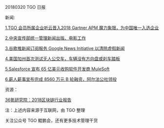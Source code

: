 20180320 TGO 日报

新闻:

[1.TGO 会员所属企业听云晋入2018 Gartner APM 魔力象限，为中国唯一入选企业](https://mp.weixin.qq.com/s/kWSUXvjNrAQ7oUaTCt5Ylw)

[2.中央宣传部统一管理新闻出版、电影工作](http://news.ifeng.com/a/20180321/56928639_0.shtml)

[3.谷歌推新闻订阅服务 Google News Initiative 以清除虚假新闻](https://www.cnbeta.com/articles/tech/708765.htm)

[4.美国加州首次测试无人公交车，车辆没有方向盘或刹车踏板](http://tech.qq.com/a/20180321/023662.htm)

[5.Salesforce 宣布 65 亿美元收购软件开发商 MuleSoft](http://tech.qq.com/a/20180321/019917.htm)

[6.薪人薪事宣布完成 8560 万元 B 轮融资，阿尔法公社领投](http://www.iheima.com/zixun/2018/0321/167600.shtml)

资源：

[36氪研究院：2018区块链行业报告](http://www.199it.com/archives/701773.html)

注：上述内容来源于互联网，由 TGO 整理

关注公众号 TGO 鲲鹏会，还有更多技术管理干货
